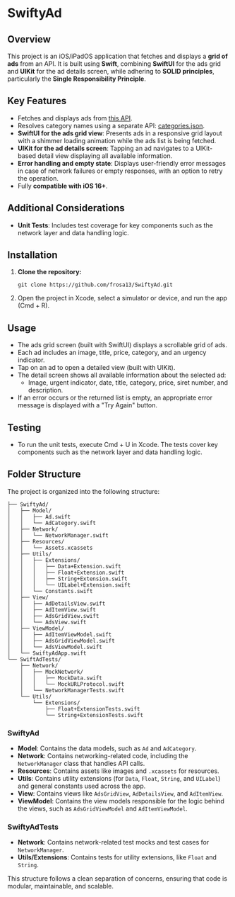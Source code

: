 # SwiftyAd

## Overview  

This project is an iOS/iPadOS application that fetches and displays a **grid of ads** from an API. It is built using **Swift**, combining **SwiftUI** for the ads grid and **UIKit** for the ad details screen, while adhering to **SOLID principles**, particularly the **Single Responsibility Principle**.  

## Key Features  
- Fetches and displays ads from [this API](https://raw.githubusercontent.com/leboncoin/paperclip/master/listing.json).  
- Resolves category names using a separate API: [categories.json](https://raw.githubusercontent.com/leboncoin/paperclip/master/categories.json).  
- **SwiftUI for the ads grid view**: Presents ads in a responsive grid layout with a shimmer loading animation while the ads list is being fetched.  
- **UIKit for the ad details screen**: Tapping an ad navigates to a UIKit-based detail view displaying all available information.
- **Error handling and empty state**: Displays user-friendly error messages in case of network failures or empty responses, with an option to retry the operation.  
- Fully **compatible with iOS 16+**.  

## Additional Considerations  
- **Unit Tests**: Includes test coverage for key components such as the network layer and data handling logic.  

## Installation

1. **Clone the repository:**
    ```
    git clone https://github.com/frosa13/SwiftyAd.git
    ```
2. Open the project in Xcode, select a simulator or device, and run the app (Cmd + R).

## Usage
- The ads grid screen (built with SwiftUI) displays a scrollable grid of ads.
- Each ad includes an image, title, price, category, and an urgency indicator.
- Tap on an ad to open a detailed view (built with UIKit).
- The detail screen shows all available information about the selected ad:
    - Image, urgent indicator, date, title, category, price, siret number, and description.
- If an error occurs or the returned list is empty, an appropriate error message is displayed with a "Try Again" button.

## Testing
- To run the unit tests, execute Cmd + U in Xcode. The tests cover key components such as the network layer and data handling logic.

## Folder Structure

The project is organized into the following structure:
```
├── SwiftyAd/
│   ├── Model/
│   │   ├── Ad.swift
│   │   └── AdCategory.swift
│   ├── Network/
│   │   └── NetworkManager.swift
│   ├── Resources/
│   │   └── Assets.xcassets
│   ├── Utils/
│   │   ├── Extensions/
│   │   │   ├── Data+Extension.swift
│   │   │   ├── Float+Extension.swift
│   │   │   ├── String+Extension.swift
│   │   │   └── UILabel+Extension.swift
│   │   └── Constants.swift
│   ├── View/
│   │   ├── AdDetailsView.swift
│   │   ├── AdItemView.swift
│   │   ├── AdsGridView.swift
│   │   └── AdsView.swift
│   ├── ViewModel/
│   │   ├── AdItemViewModel.swift
│   │   ├── AdsGridViewModel.swift
│   │   └── AdsViewModel.swift
│   └── SwiftyAdApp.swift
└── SwiftAdTests/
    ├── Network/
    │   ├── MockNetwork/
    │   │   ├── MockData.swift
    │   │   └── MockURLProtocol.swift
    │   └── NetworkManagerTests.swift
    └── Utils/
        └── Extensions/
            ├── Float+ExtensionTests.swift
            └── String+ExtensionTests.swift
```

### SwiftyAd
- **Model**: Contains the data models, such as `Ad` and `AdCategory`.
- **Network**: Contains networking-related code, including the `NetworkManager` class that handles API calls.
- **Resources**: Contains assets like images and `.xcassets` for resources.
- **Utils**: Contains utility extensions (for `Data`, `Float`, `String`, and `UILabel`) and general constants used across the app.
- **View**: Contains views like `AdsGridView`, `AdDetailsView`, and `AdItemView`.
- **ViewModel**: Contains the view models responsible for the logic behind the views, such as `AdsGridViewModel` and `AdItemViewModel`.

### SwiftyAdTests
- **Network**: Contains network-related test mocks and test cases for `NetworkManager`.
- **Utils/Extensions**: Contains tests for utility extensions, like `Float` and `String`.

This structure follows a clean separation of concerns, ensuring that code is modular, maintainable, and scalable.

